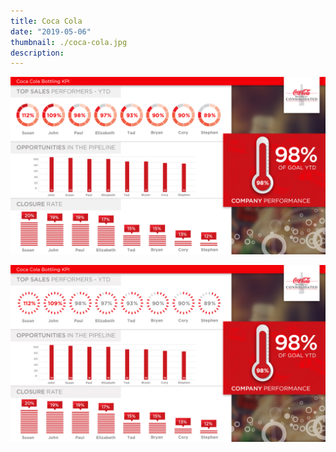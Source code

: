 ```yaml
---
title: Coca Cola
date: "2019-05-06"
thumbnail: ./coca-cola.jpg
description:
---
```


![KPI](./CC_1920x1080_KPI.png)

![KPI Board](./Coca-Cola-KPI-Boar.jpg)
